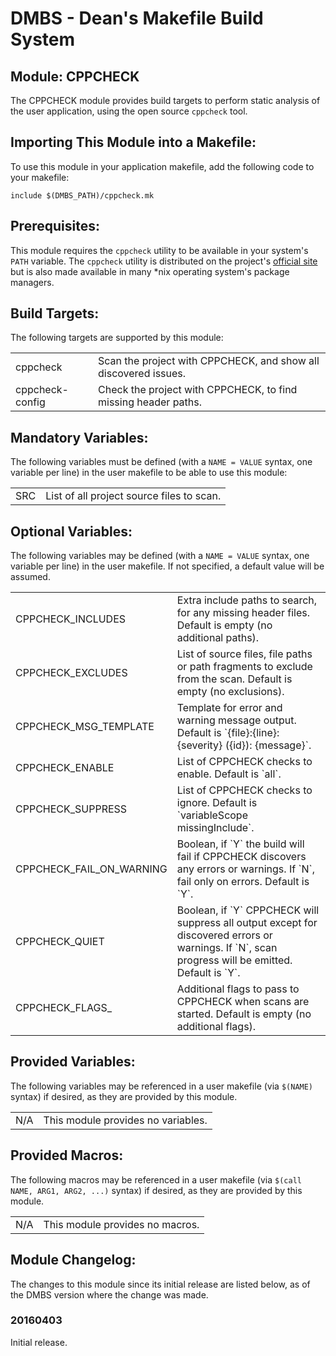 DMBS - Dean's Makefile Build System
===================================


Module: CPPCHECK
-----------------

The CPPCHECK module provides build targets to perform static analysis of the
user application, using the open source `cppcheck` tool.

## Importing This Module into a Makefile:

To use this module in your application makefile, add the following code to your
makefile:

    include $(DMBS_PATH)/cppcheck.mk

## Prerequisites:

This module requires the `cppcheck` utility to be available in your system's
`PATH` variable. The `cppcheck` utility is distributed on the project's
[official site](http://cppcheck.sourceforge.net/) but is also
made available in many *nix operating system's package managers.

## Build Targets:

The following targets are supported by this module:

<table>
 <tbody>
   <tr>
    <td>cppcheck</td>
    <td>Scan the project with CPPCHECK, and show all discovered issues.</td>
   </tr>
   <tr>
    <td>cppcheck-config</td>
    <td>Check the project with CPPCHECK, to find missing header paths.</td>
   </tr>
 </tbody>
</table>

## Mandatory Variables:

The following variables must be defined (with a `NAME = VALUE` syntax, one
variable per line) in the user makefile to be able to use this module:

<table>
 <tbody>
   <tr>
    <td>SRC</td>
    <td>List of all project source files to scan.</td>
   </tr>
 </tbody>
</table>

## Optional Variables:

The following variables may be defined (with a `NAME = VALUE` syntax, one
variable per line) in the user makefile. If not specified, a default value will
be assumed.

<table>
 <tbody>
   <tr>
    <td>CPPCHECK_INCLUDES</td>
    <td>Extra include paths to search, for any missing header files. Default is empty (no additional paths).</td>
   </tr>
   <tr>
    <td>CPPCHECK_EXCLUDES</td>
    <td>List of source files, file paths or path fragments to exclude from the scan. Default is empty (no exclusions).</td>
   </tr>
   <tr>
    <td>CPPCHECK_MSG_TEMPLATE</td>
    <td>Template for error and warning message output. Default is `{file}:{line}: {severity} ({id}): {message}`.</td>
   </tr>
   <tr>
    <td>CPPCHECK_ENABLE</td>
    <td>List of CPPCHECK checks to enable. Default is `all`.</td>
   </tr>
   <tr>
    <td>CPPCHECK_SUPPRESS</td>
    <td>List of CPPCHECK checks to ignore. Default is `variableScope missingInclude`.</td>
   </tr>
   <tr>
    <td>CPPCHECK_FAIL_ON_WARNING</td>
    <td>Boolean, if `Y` the build will fail if CPPCHECK discovers any errors or warnings. If `N`, fail only on errors. Default is `Y`.</td>
   </tr>
   <tr>
    <td>CPPCHECK_QUIET</td>
    <td>Boolean, if `Y` CPPCHECK will suppress all output except for discovered errors or warnings. If `N`, scan progress will be emitted. Default is `Y`.</td>
   </tr>
   <tr>
    <td>CPPCHECK_FLAGS_</td>
    <td>Additional flags to pass to CPPCHECK when scans are started. Default is empty (no additional flags).</td>
   </tr>
 </tbody>
</table>

## Provided Variables:

The following variables may be referenced in a user makefile (via `$(NAME)`
syntax) if desired, as they are provided by this module.

<table>
 <tbody>
   <tr>
    <td>N/A</td>
    <td>This module provides no variables.</td>
   </tr>
 </tbody>
</table>

## Provided Macros:

The following macros may be referenced in a user makefile (via
`$(call NAME, ARG1, ARG2, ...)` syntax) if desired, as they are provided by
this module.

<table>
 <tbody>
   <tr>
    <td>N/A</td>
    <td>This module provides no macros.</td>
   </tr>
 </tbody>
</table>

## Module Changelog:

The changes to this module since its initial release are listed below, as of the
DMBS version where the change was made.

### 20160403
Initial release.
